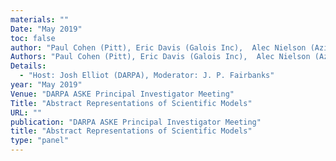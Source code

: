 ```yaml
---
materials: ""
Date: "May 2019"
toc: false
author: "Paul Cohen (Pitt), Eric Davis (Galois Inc),  Alec Nielson (Azimov.io)"
Authors: "Paul Cohen (Pitt), Eric Davis (Galois Inc),  Alec Nielson (Azimov.io)"
Details:
  - "Host: Josh Elliot (DARPA), Moderator: J. P. Fairbanks"
year: "May 2019"
Venue: "DARPA ASKE Principal Investigator Meeting"
Title: "Abstract Representations of Scientific Models"
URL: ""
publication: "DARPA ASKE Principal Investigator Meeting"
title: "Abstract Representations of Scientific Models"
type: "panel"
---
```


